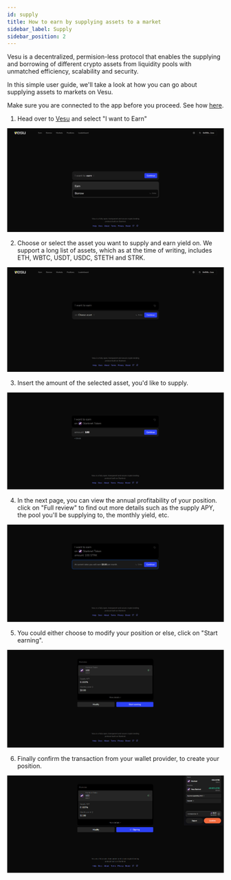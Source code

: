 ```yaml
---
id: supply
title: How to earn by supplying assets to a market
sidebar_label: Supply
sidebar_position: 2
---
```


Vesu is a decentralized, permision-less protocol that enables the supplying and borrowing of different crypto assets from liquidity pools with unmatched efficiency, scalability and security.

In this simple user guide, we'll take a look at how you can go about supplying assets to markets on Vesu.

Make sure you are connected to the app before you proceed. See how [here](./connect.md).

1. Head over to [Vesu](https://vesu.com) and select "I want to Earn"

![Earn yield](images/supply_1.png)

2. Choose or select the asset you want to supply and earn yield on. We support a long list of assets, which as at the time of writing, includes ETH, WBTC, USDT, USDC, STETH and STRK.

![Select asset](images/supply_2.png)

3. Insert the amount of the selected asset, you'd like to supply.

![Insert amount](images/supply_3.png)

4. In the next page, you can view the annual profitability of your position. click on "Full review" to find out more details such as the supply APY, the pool you'll be supplying to, the monthly yield, etc.

![Review details](images/supply_4.png)

5. You could either choose to modify your position or else, click on "Start earning".

![Start earning](images/supply_5.png)

6. Finally confirm the transaction from your wallet provider, to create your position.

![Confirm transaction](images/supply_6.png)
